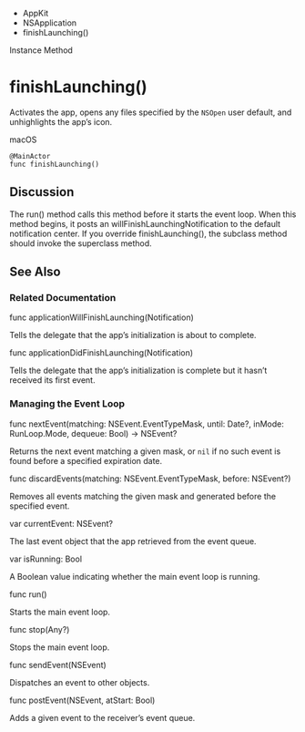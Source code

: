

- AppKit
- NSApplication
-  finishLaunching() 

Instance Method

# finishLaunching()

Activates the app, opens any files specified by the `NSOpen` user default, and unhighlights the app’s icon.

macOS

``` source
@MainActor
func finishLaunching()
```

## Discussion

The run() method calls this method before it starts the event loop. When this method begins, it posts an willFinishLaunchingNotification to the default notification center. If you override finishLaunching(), the subclass method should invoke the superclass method.

## See Also

### Related Documentation

func applicationWillFinishLaunching(Notification)

Tells the delegate that the app’s initialization is about to complete.

func applicationDidFinishLaunching(Notification)

Tells the delegate that the app’s initialization is complete but it hasn’t received its first event.

### Managing the Event Loop

func nextEvent(matching: NSEvent.EventTypeMask, until: Date?, inMode: RunLoop.Mode, dequeue: Bool) -> NSEvent?

Returns the next event matching a given mask, or `nil` if no such event is found before a specified expiration date.

func discardEvents(matching: NSEvent.EventTypeMask, before: NSEvent?)

Removes all events matching the given mask and generated before the specified event.

var currentEvent: NSEvent?

The last event object that the app retrieved from the event queue.

var isRunning: Bool

A Boolean value indicating whether the main event loop is running.

func run()

Starts the main event loop.

func stop(Any?)

Stops the main event loop.

func sendEvent(NSEvent)

Dispatches an event to other objects.

func postEvent(NSEvent, atStart: Bool)

Adds a given event to the receiver’s event queue.

